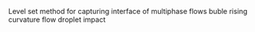 Level set method for capturing interface of multiphase flows
buble rising
curvature flow
droplet impact
